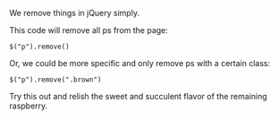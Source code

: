 
We remove things in jQuery simply.

This code will remove all ps from the page:

  
```
$("p").remove()
```
  

Or, we could be more specific and only remove ps with a certain class:

  
```
$("p").remove(".brown")
```
  

Try this out and relish the sweet and succulent flavor of the remaining raspberry.
